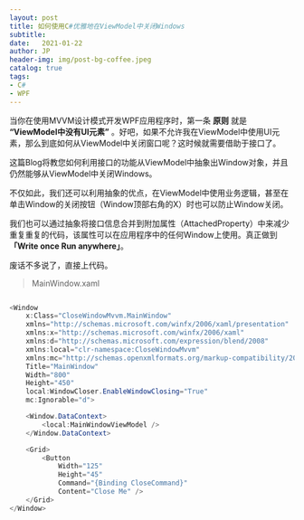 ```yaml
---
layout: post
title: 如何使用C#优雅地在ViewModel中关闭Windows
subtitle:   
date:   2021-01-22
author: JP
header-img: img/post-bg-coffee.jpeg
catalog: true
tags:
- C#
- WPF
---
```


当你在使用MVVM设计模式开发WPF应用程序时，第一条 **原则** 就是 **“ViewModel中没有UI元素”** 。好吧，如果不允许我在ViewModel中使用UI元素，那么到底如何从ViewModel中关闭窗口呢？这时候就需要借助于接口了。

这篇Blog将教您如何利用接口的功能从ViewModel中抽象出Window对象，并且仍然能够从ViewModel中关闭Windows。

不仅如此，我们还可以利用抽象的优点，在ViewModel中使用业务逻辑，甚至在单击Window的关闭按钮（Window顶部右角的X）时也可以防止Window关闭。

我们也可以通过抽象将接口信息合并到附加属性（AttachedProperty）中来减少重复重复的代码，该属性可以在应用程序中的任何Window上使用。真正做到 **「Write once Run anywhere」**。

废话不多说了，直接上代码。

>MainWindow.xaml


``` cs

<Window
    x:Class="CloseWindowMvvm.MainWindow"
    xmlns="http://schemas.microsoft.com/winfx/2006/xaml/presentation"
    xmlns:x="http://schemas.microsoft.com/winfx/2006/xaml"
    xmlns:d="http://schemas.microsoft.com/expression/blend/2008"
    xmlns:local="clr-namespace:CloseWindowMvvm"
    xmlns:mc="http://schemas.openxmlformats.org/markup-compatibility/2006"
    Title="MainWindow"
    Width="800"
    Height="450"
    local:WindowCloser.EnableWindowClosing="True"
    mc:Ignorable="d">

    <Window.DataContext>
        <local:MainWindowViewModel />
    </Window.DataContext>

    <Grid>
        <Button
            Width="125"
            Height="45"
            Command="{Binding CloseCommand}"
            Content="Close Me" />
    </Grid>
</Window>


```
